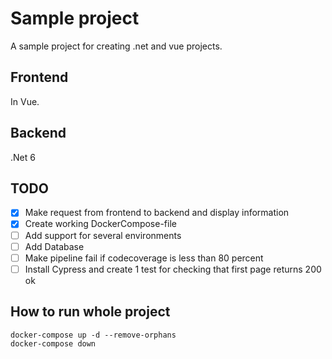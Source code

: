 # Sample project
    
A sample project for creating .net and vue projects.  

## Frontend  

In Vue.

## Backend  

.Net 6

## TODO  

* [x] Make request from frontend to backend and display information  
* [x] Create working DockerCompose-file  
* [ ] Add support for several environments  
* [ ] Add Database  
* [ ] Make pipeline fail if codecoverage is less than 80 percent  
* [ ] Install Cypress and create 1 test for checking that first page returns 200 ok  

## How to run whole project  

```shell  
docker-compose up -d --remove-orphans  
docker-compose down  
```